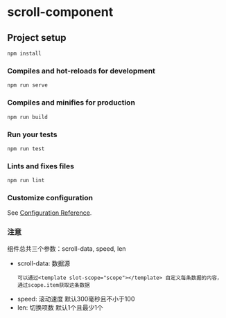 # scroll-component

## Project setup
```
npm install
```

### Compiles and hot-reloads for development
```
npm run serve
```

### Compiles and minifies for production
```
npm run build
```

### Run your tests
```
npm run test
```

### Lints and fixes files
```
npm run lint
```

### Customize configuration
See [Configuration Reference](https://cli.vuejs.org/config/).


### 注意
组件总共三个参数：scroll-data, speed, len
  * scroll-data: 数据源
    ```
    可以通过<template slot-scope="scope"></template> 自定义每条数据的内容，通过scope.item获取这条数据
    ```
  * speed: 滚动速度 默认300毫秒且不小于100
  * len: 切换项数 默认1个且最少1个
